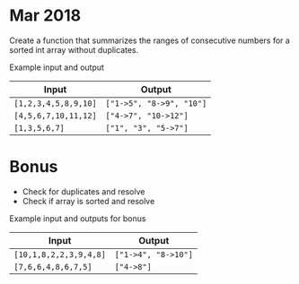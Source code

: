 # Mar 2018
Create a function that summarizes the ranges of consecutive numbers for a sorted int array without duplicates.

Example input and output

| Input | Output |
| ----- | ------ |
| `[1,2,3,4,5,8,9,10]`  | `["1->5", "8->9", "10"]` |
| `[4,5,6,7,10,11,12]`  | `["4->7", "10->12"]`     |
| `[1,3,5,6,7]`         | `["1", "3", "5->7"]`     |

# Bonus
- Check for duplicates and resolve
- Check if array is sorted and resolve

Example input and outputs for bonus

| Input | Output |
| ----- | ------ |
| `[10,1,8,2,2,3,9,4,8]`  | `["1->4", "8->10"]` |
| `[7,6,6,4,8,6,7,5]`     | `["4->8"]`          |
